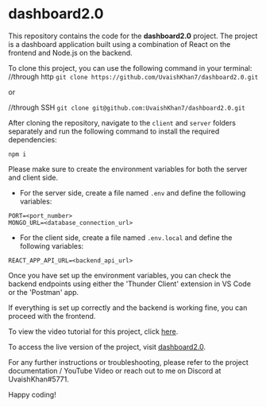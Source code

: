 # dashboard2.0

This repository contains the code for the **dashboard2.0** project. The project is a dashboard application built using a combination of React on the frontend and Node.js on the backend.

To clone this project, you can use the following command in your terminal:
//through http
```git clone https://github.com/UvaishKhan7/dashboard2.0.git```

or 

//through SSH 
```git clone git@github.com:UvaishKhan7/dashboard2.0.git```

After cloning the repository, navigate to the `client` and `server` folders separately and run the following command to install the required dependencies:
```
npm i
```

Please make sure to create the environment variables for both the server and client side.

- For the server side, create a file named `.env` and define the following variables:
```
PORT=<port_number>
MONGO_URL=<database_connection_url>
```

- For the client side, create a file named `.env.local` and define the following variables:
```
REACT_APP_API_URL=<backend_api_url>
```

Once you have set up the environment variables, you can check the backend endpoints using either the 'Thunder Client' extension in VS Code or the 'Postman' app.

If everything is set up correctly and the backend is working fine, you can proceed with the frontend.

To view the video tutorial for this project, click [here](https://youtu.be/uuLSpqOrsIQ).

To access the live version of the project, visit [dashboard2.0](https://dashboard-uk.vercel.app/).

For any further instructions or troubleshooting, please refer to the project documentation / YouTube Video or reach out to me on Discord at UvaishKhan#5771.

Happy coding!
